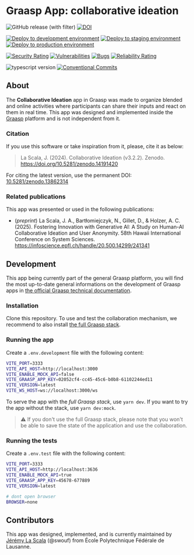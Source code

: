 # Graasp App: collaborative ideation

![GitHub release (with filter)](https://img.shields.io/github/v/release/graasp/graasp-app-collaborative-ideation)
[![DOI](https://zenodo.org/badge/DOI/10.5281/zenodo.13862315.svg)](https://doi.org/10.5281/zenodo.13862315)

[![Deploy to development environment](https://github.com/graasp/graasp-app-collaborative-ideation/actions/workflows/deploy-dev.yml/badge.svg)](https://github.com/graasp/graasp-app-collaborative-ideation/actions/workflows/deploy-dev.yml)
[![Deploy to staging environment](https://github.com/graasp/graasp-app-collaborative-ideation/actions/workflows/deploy-stage.yml/badge.svg)](https://github.com/graasp/graasp-app-collaborative-ideation/actions/workflows/deploy-stage.yml)
[![Deploy to production environment](https://github.com/graasp/graasp-app-collaborative-ideation/actions/workflows/deploy-prod.yml/badge.svg)](https://github.com/graasp/graasp-app-collaborative-ideation/actions/workflows/deploy-prod.yml)


[![Security Rating](https://sonarcloud.io/api/project_badges/measure?project=graasp_graasp-app-collaborative-ideation&metric=security_rating)](https://sonarcloud.io/summary/new_code?id=graasp_graasp-app-collaborative-ideation)
[![Vulnerabilities](https://sonarcloud.io/api/project_badges/measure?project=graasp_graasp-app-collaborative-ideation&metric=vulnerabilities)](https://sonarcloud.io/summary/new_code?id=graasp_graasp-app-collaborative-ideation)
[![Bugs](https://sonarcloud.io/api/project_badges/measure?project=graasp_graasp-app-collaborative-ideation&metric=bugs)](https://sonarcloud.io/summary/new_code?id=graasp_graasp-app-collaborative-ideation)
[![Reliability Rating](https://sonarcloud.io/api/project_badges/measure?project=graasp_graasp-app-collaborative-ideation&metric=reliability_rating)](https://sonarcloud.io/summary/new_code?id=graasp_graasp-app-collaborative-ideation)

![typescript version](https://img.shields.io/github/package-json/dependency-version/graasp/graasp-app-collaborative-ideation/typescript)
[![Conventional Commits](https://img.shields.io/badge/Conventional%20Commits-1.0.0-%23FE5196?logo=conventionalcommits&logoColor=white)](https://conventionalcommits.org)

## About

The **Collaborative Ideation** app in Graasp was made to organize blended and online activities where participants can share their inputs and react on them in real time. This app was designed and implemented inside the [Graasp](https://graasp.org) platform and is not independent from it.

### Citation

If you use this software or take inspiration from it, please, cite it as below:

> La Scala, J. (2024). Collaborative Ideation (v3.2.2). Zenodo. https://doi.org/10.5281/zenodo.14191420

For citing the latest version, use the permanent DOI: [10.5281/zenodo.13862314](https://doi.org/10.5281/zenodo.13862314)

### Related publications

This app was presented or used in the following publications:

- (_preprint_) La Scala, J. A., Bartłomiejczyk, N., Gillet, D., & Holzer, A. C. (2025). Fostering Innovation with Generative AI: A Study on Human-AI Collaborative Ideation and User Anonymity. 58th Hawaii International Conference on System Sciences. https://infoscience.epfl.ch/handle/20.500.14299/241341

## Development

This app being currently part of the general Graasp platform, you will find the most up-to-date general informations on the development of Graasp apps in [the official Graasp technical documentation](https://graasp.github.io/docs/developer/apps/).

### Installation

Clone this repository. To use and test the collaboration mechanism, we recommend to also install [the full Graasp stack](https://github.com/graasp/graasp/blob/main/README.md).

### Running the app

Create a `.env.development` file with the following content:

```bash
VITE_PORT=3333
VITE_API_HOST=http://localhost:3000
VITE_ENABLE_MOCK_API=false
VITE_GRAASP_APP_KEY=02052cf4-cc45-45c6-b0b8-61102244ed11
VITE_VERSION=latest
VITE_WS_HOST=ws://localhost:3000/ws
```

To serve the app with the _full Graasp stack_, use `yarn dev`. If you want to try the app without the stack, use `yarn dev:mock`.

> ⚠️ If you don't use the full Graasp stack, please note that you won't be able to save the state of the application and use the collaboration.

### Running the tests

Create a `.env.test` file with the following content:

```bash
VITE_PORT=3333
VITE_API_HOST=http://localhost:3636
VITE_ENABLE_MOCK_API=true
VITE_GRAASP_APP_KEY=45678-677889
VITE_VERSION=latest

# dont open browser
BROWSER=none
```

## Contributors

This app was designed, implemented, and is currently maintained by [Jérémy La Scala](https://people.epfl.ch/jeremy.lascala) (@swouf) from École Polytechnique Fédérale de Lausanne.
